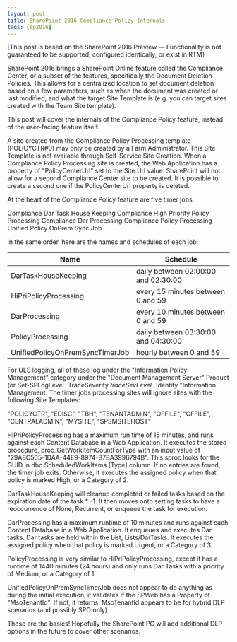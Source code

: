 ```yaml
---
layout: post
title: SharePoint 2016 Compliance Policy Internals
tags: [sp2016]
---
```


[This post is based on the SharePoint 2016 Preview — Functionality is not guaranteed to be supported, configured identically, or exist in RTM]

SharePoint 2016 brings a SharePoint Online feature called the Compliance Center, or a subset of the features, specifically the Document Deletion Policies. This allows for a centralized location to set document deletion based on a few parameters, such as when the document was created or last modified, and what the target Site Template is (e.g. you can target sites created with the Team Site template).

This post will cover the internals of the Compliance Policy feature, instead of the user-facing feature itself.

A site created from the Compliance Policy Processing template (POLICYCTR#0) may only be created by a Farm Administrator. This Site Template is not available through Self-Service Site Creation. When a Compliance Policy Processing site is created, the Web Application has a property of "PolicyCenterUrl" set to the Site.Url value. SharePoint will not allow for a second Compliance Center site to be created. It is possible to create a second one if the PolicyCenterUrl property is deleted.

At the heart of the Compliance Policy feature are five timer jobs:

Compliance Dar Task House Keeping
Compliance High Priority Policy Processing
Compliance Dar Processing
Compliance Policy Processing
Unified Policy OnPrem Sync Job

In the same order, here are the names and schedules of each job:

Name | Schedule
--- | ---
DarTaskHouseKeeping | daily between 02:00:00 and 02:30:00
HiPriPolicyProcessing | every 15 minutes between 0 and 59
DarProcessing | every 10 minutes between 0 and 59
PolicyProcessing | daily between 03:30:00 and 04:30:00
UnifiedPolicyOnPremSyncTimerJob | hourly between 0 and 59

For ULS logging, all of these log under the "Information Policy Management" category under the "Document Management Server" Product (or Set-SPLogLevel -TraceSeverity _traceSevLevel_ -Identity "Information Management. The timer jobs processing sites will ignore sites with the following Site Templates:

"POLICYCTR", "EDISC", "TBH", "TENANTADMIN", "OFFILE", "OFFILE", "CENTRALADMIN", "MYSITE", "SPSMSITEHOST"

HiPriPolicyProcessing has a maximum run time of 15 minutes, and runs against each Content Database in a Web Application. It executes the stored procedure, proc_GetWorkItemCountForType with an input value of "29A8C505-1DAA-44E9-8974-B7BA3996794B". This sproc looks for the GUID in dbo.ScheduledWorkItems.[Type] column. If no entries are found, the timer job exits. Otherwise, it executes the assigned policy when that policy is marked High, or a Category of 2.

DarTaskHouseKeeping will cleanup completed or failed tasks based on the expiration date of the task * -1. It then moves onto setting tasks to have a reoccurrence of None, Recurrent, or enqueue the task for execution.

DarProcessing has a maximum runtime of 10 minutes and runs against each Content Database in a Web Application. It enqueues and executes Dar tasks. Dar tasks are held within the List, Lists/DarTasks. It executes the assigned policy when that policy is marked Urgent, or a Category of 3.

PolicyProcessing is very similar to HiPriPolicyProcessing, except it has a runtime of 1440 minutes (24 hours) and only runs Dar Tasks with a priority of Medium, or a Category of 1.

UnifiedPolicyOnPremSyncTimerJob does not appear to do anything as during the initial execution, it validates if the SPWeb has a Property of "MsoTenantId". If not, it returns. MsoTenantId appears to be for hybrid DLP scenarios (and possibly SPO only).

Those are the basics! Hopefully the SharePoint PG will add additional DLP options in the future to cover other scenarios.